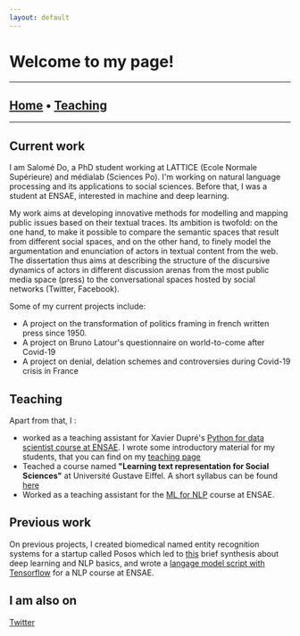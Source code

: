 ```yaml
---
layout: default
---
```


# Welcome to my page!

-----------------
## [Home](https://sally14.github.io/) • [Teaching](teachings.md) 
-----------------

## Current work
I am Salomé Do, a PhD student working at LATTICE (Ecole Normale Supérieure) and médialab (Sciences Po). I'm working on natural language processing and its applications to social sciences. Before that, I was a student at ENSAE, interested in machine and deep learning. 

My work aims at developing innovative methods for modelling and mapping public issues based on their textual traces. Its ambition is twofold: on the one hand, to make it possible to compare the semantic spaces that result from different social spaces, and on the other hand, to finely model the argumentation and enunciation of actors in textual content from the web. The dissertation thus aims at describing the structure of the discursive dynamics of actors in different discussion arenas from the most public media space (press) to the conversational spaces hosted by social networks (Twitter, Facebook). 

Some of my current projects include:

- A project on the transformation of politics framing in french written press since 1950.
- A project on Bruno Latour's questionnaire on world-to-come after Covid-19
- A project on denial, delation schemes and controversies during Covid-19 crisis in France

 
## Teaching

 
 Apart from that, I :
 - worked as a teaching assistant for Xavier Dupré's [Python for data scientist course at ENSAE](http://www.xavierdupre.fr/app/ensae_teaching_cs/helpsphinx/td_2a.html). I wrote some introductory material for my students, that you can find on my [teaching page](./teaching/teachings.md)
 - Teached a course named  **"Learning text representation for Social Sciences"** at Université Gustave Eiffel. A short syllabus can be found [here](/data/teaching_stuff/syllabus.pdf)
 - Worked as a teaching assistant for the [ML for NLP](https://nlp-ensae.github.io/) course at ENSAE.

 

 
## Previous work


On previous projects, I created biomedical named entity recognition systems for a startup called Posos which led to [this](https://github.com/sally14/NLPBasics/blob/master/Report/report.pdf) brief synthesis about deep learning and NLP basics, and wrote a [langage model script with Tensorflow](https://github.com/sally14/language-model-ENSAE) for a NLP course at ENSAE.
 
## I am also on

[Twitter](https://twitter.com/slalomedo)
